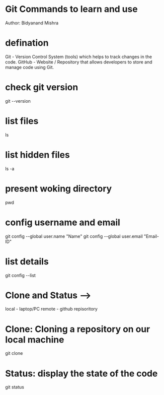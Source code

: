 # Git Commands to learn and use

Author: Bidyanand Mishra

# defination

Git - Version Control System (tools) which helps to track changes in the code.
GitHub - Website / Repository that allows developers to store and manage code using Git.

# check git version

git --version

# list files

ls

# list hidden files

ls -a

# present woking directory

pwd

# config username and email

git config --global user.name "Name"
git config --global user.email "Email-ID"

# list details

git config --list

# Clone and Status -->

local - laptop/PC
remote - github repisoritory

# Clone: Cloning a repository on our local machine

git clone <!-- link -->

# Status: display the state of the code

git status
